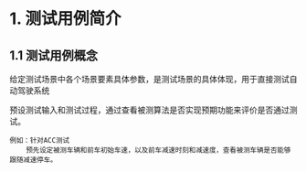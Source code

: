 # 1. 测试用例简介

## 1.1 测试用例概念

给定测试场景中各个场景要素具体参数，是测试场景的具体体现，用于直接测试自动驾驶系统

预设测试输入和测试过程，通过查看被测算法是否实现预期功能来评价是否通过测试。

```
例如：针对ACC测试
    预先设定被测车辆和前车初始车速，以及前车减速时刻和减速度，查看被测车辆是否能够跟随减速停车。
```